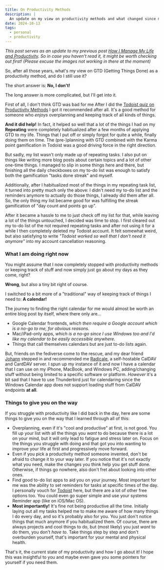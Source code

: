 ```yaml
---
title: On Productivity Methods
description: |
  An update on my view on productivity methods and what changed since my last blog post about them.
date: 2024-10-13
tags:
  - personal
  - productivity
---
```


_This post serves as an update to my previous post [How I Manage My Life and Productivity](/blog/how-i-manage-my-life-and-productivity). So in case you haven't read it, it might be worth checking out first! (Please excuse the images not working in there at the moment)_

So, after all those years, what's my view on GTD (Getting Things Done) as a productivity method, and do I still use it?

The short answer is: **No, I don't!**

The long answer is more complicated, but I'll get into it.

First of all, I don't think GTD was bad for me After I did the [Todoist quiz on Productivity Methods](https://todoist.com/productivity-methods) I got it recommended after all. It's a good method for someone who _enjoys_ overplanning and keeping track of all kinds of things.

**And it did help!** In fact, it helped so well that a lot of the things I had on my **Repeating** were completely habitualized after a few months of applying GTD to my life. Things that I put off or simply forgot for quite a while, finally doing them on time. The (pre-)planning with GTD combined with the Karma point gamification in Todoist was a good driving force in the right direction.

But sadly, my list wasn't only made up of repeating tasks. I also put on things like writing more blog posts about certain topics and a lot of other one-time things. I managed to slip in some things here and there, but finishing all the daily checkboxes on my to-do list was enough to satisfy both the gamification "tasks done streak" and myself.

Additionally, after I habitualized most of the things in my repeating task list, it turned into pretty much only the above: I didn't need my to-do list and the reminders anymore to actually do those things, I already did them after all. So, the only thing my list became good for was fulfilling the streak gamification of "day count and points go up".

After it became a hassle to me to just check off my list for that, while leaving a lot of the things untouched, I decided was time to stop. I first cleared out my to-do list of the not required repeating tasks and after not using it for a while I then completely deleted my Todoist account. It felt somewhat weird, but also satisfying to write _"Todoist worked so well that I don't need it anymore"_ into my account cancellation reasoning.

### What I am doing right now

You might assume that I now completely stopped with productivity methods or keeping track of stuff and now simply just go about my days as they come, right?

**Wrong**, but also a tiny bit right of course.

I switched to a bit more of a "traditional" way of keeping track of things I need to: **A calendar!**

The journey to finding the right calendar for me would almost be worth an entire blog post by itself, where there only are...

* Google Calendar frontends, _which then require a Google account which is a no-go to me, for obvious reasons._
* Mac/iPad-only apps, _which is a no-go since I use Windows too and I'd like my calendar to be easily accessible anywhere._
* Things that call themselves calendars but are just to-do lists again.

But, friends on the fediverse come to the rescue, and my dear friend [Johann](https://qwertqwefsday.eu/) stepped in and recommended me [Radicale](https://radicale.org/v3.html), a self-hostable CalDAV and CardDAV server. I spun up my instance of it and now I have a calendar that I can use on my iPhone, MacBook, and Windows PC, adding/changing stuff without being limited to a specific software or platform. _However_ it's a bit sad that I have to use Thunderbird just for calendaring since the Windows Calendar app does not support loading stuff from CalDAV endpoints **at all**.

### Things to give you on the way

If you struggle with productivity like I did back in the day, here are some things to give you on the way that I learned through all of this:

* Overplanning, even if it's "cool and productive" at first, is not good. You fill up your list with all the things you _want_ to do because there is a lot on your mind, but it will only lead to fatigue and stress later on. Focus on the things you struggle with doing and that got you into wanting to improve your life at first and progressively move forward.
* Even if you pick a productivity method someone invented, don't be afraid to change it to your way later. If you notice that it's not exactly what you need, make the changes you think help you get stuff done. Otherwise, if things go nowhere, also don't fret about looking into other ones.
* Find good to-do list apps to aid you on your journey. Most important for me was the ability to set reminders for tasks at specific times of the day. I personally vouch for [Todoist](https://todoist.com) here, but there are a lot of other free options too. You could even go super simple and use your systems Reminder app (like on iOS/Mac OS).
* **Most importantly!** It's fine not being productive all the time. Initially laying out all my tasks helped me to make me aware of how many things I do every day, and so it's probably also for you. You just don't notice things that much anymore if you habitualized them. Of course, there are always projects and cool things to do, but (most likely) you just _want_ to do them, you don't _have to_. Take things step by step and don't overburden yourself, that's important for your mental and physical health.

That's it, the current state of my productivity and how I go about it! I hope this was insightful to you and maybe even gave you some pointers for yourself if you need them.